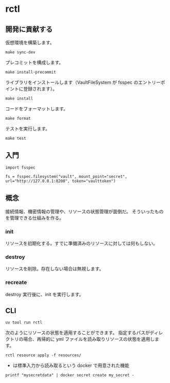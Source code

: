 # rctl

## 開発に貢献する

仮想環境を構築します。

```
make sync-dev
```

プレコミットを構成します。

```
make install-precommit
```

ライブラリをインストールします（VaultFileSystem が fsspec のエントリーポイントに登録されます）。

```
make install
```

コードをフォーマットします。

```
make format
```

テストを実行します。

```
make test
```

## 入門 

```
import fsspec

fs = fsspec.filesystem("vault", mount_point="secret", url="http://127.0.0.1:8200", token="vaulttoken")
```


## 概念

接続情報、機密情報の管理や、リソースの状態管理が面倒だ。
そういったものを管理できる仕組みを作る。

### init

リソースを初期化する。すでに準備済みのリソースに対しては何もしない。

### destroy

リソースを削除。存在しない場合は無視します。

### recreate

destroy 実行後に、init を実行します。


## CLI

```
uv tool run rctl
```

次のようにリソースの状態を適用することができます。
指定するパスがディレクトリの場合、再帰的に yml ファイルを読み取りリソースの状態を適用します。

```
rctl resource apply -f resources/
```

- は標準入力から読み取るという docker で用意された機能

```
printf "mysecretdata" | docker secret create my_secret -
```


```


